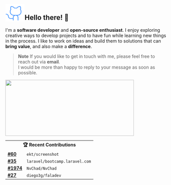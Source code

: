 <!-- icon from https://phosphoricons.com/ -->
<img width="60" height="55" align="left" src=".github/github-logo-thin.svg" />

## Hello there! 👋

I'm a **software developer** and **open-source enthusiast**. I enjoy exploring creative ways to develop projects and to have fun while learning new things in the process. I like to work on ideas and build them to solutions that can **bring value**, and also make a **difference**.

> **Note** If you would like to get in touch with me, please feel free to reach out via **email**.<br>I would be more than happy to reply to your message as soon as possible.

<picture>
  <source
    srcset="https://github-readme-stats.vercel.app/api?username=mateusabelli&count_private=true&theme=github_dark_dimmed"
    media="(prefers-color-scheme: dark)"
  />
  <source
    srcset="https://github-readme-stats.vercel.app/api?username=mateusabelli&count_private=true"
    media="(prefers-color-scheme: light), (prefers-color-scheme: no-preference)"
  />
  <img align="left" width="400" height="175" src="https://github-readme-stats.vercel.app/api?username=mateusabelli&count_private=true" />
</picture>

<table align="left" width="100%">
  <th colspan="2">🏆 Recent Contributions</th>
  <tr>
    <!-- 21/05/2023-->
    <td><b><a href="https://github.com/ekqt/screenshot/pull/60">#60</a></b></td>
    <td><code>ekt/screenshot</code></td>
  </tr>
  <tr>
    <!-- 20/03/2023-->
    <td><b><a href="https://github.com/laravel/bootcamp.laravel.com/pull/35">#35</a></b></td>
    <td><code>laravel/bootcamp.laravel.com</code></td>
  </tr>
  <tr>
    <!-- 29/04/2023-->
    <td><b><a href="https://github.com/NvChad/NvChad/pull/1974">#1974</a></b></td>
    <td><code>NvChad/NvChad</code></td>
  </tr>
  <tr>
    <!-- 28/02/2023-->
    <td><b><a href="https://github.com/diego3g/faladev/pull/27">#27</a></b></td>
    <td><code>diego3g/faladev</code></td>
  </tr>
</table>
